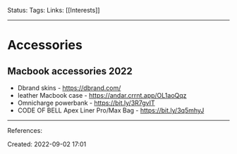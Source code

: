 Status:
Tags: 
Links: [[Interests]]
___
# Accessories
## Macbook accessories 2022
- Dbrand skins - https://dbrand.com/
- leather Macbook case -  https://andar.crrnt.app/OL1aoQqz
- Omnicharge powerbank - https://bit.ly/3R7gvIT
- CODE OF BELL Apex Liner Pro/Max Bag - https://bit.ly/3q5mhyJ
___
References:

Created: 2022-09-02 17:01